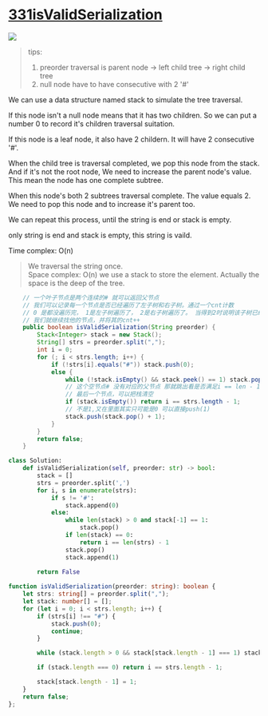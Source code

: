 # [331isValidSerialization](https://leetcode.cn/problems/verify-preorder-serialization-of-a-binary-tree/?envType=daily-question&envId=2024-03-31)


<image src="https://assets.leetcode.cn/medals/2024/gif/03.gif">


> tips: 
> 1. preorder traversal is parent node -> left child tree -> right child tree
> 2. null node have to have consecutive with 2 '#'

We can use a data structure named stack to simulate the tree traversal.   

If this node isn't a null node means that it has two children. So we can put a number 0 to record it's children traversal suitation.


If this node is a leaf node, it also have 2 childern. It will have 2 consecutive '#'.

When the child tree is traversal completed, we pop this node from the stack. And if it's not the root node, We need to increase the parent node's value. This mean the node has one complete subtree.

When this node's both 2 subtrees traversal complete. The value equals 2. We need to pop this node and to increase it's parent too.

We can repeat this process, until the string is end or stack is empty.

only string is end and stack is empty, this string is vaild.

Time complex: O(n)  
> We traversal the string once.       
Space complex: O(n) 
>we use a stack to store the element. Actually the space is the deep of the tree.


```java
    // 一个叶子节点是两个连续的# 就可以返回父节点
    // 我们可以记录每一个节点是否已经遍历了左子树和右子树。通过一个cnt计数
    // 0 是都没遍历完， 1是左子树遍历了， 2是右子树遍历了。 当得到2时说明该子树已经遍历完成了
    // 我们就继续找他的节点，并将其的cnt++
    public boolean isValidSerialization(String preorder) {
        Stack<Integer> stack = new Stack();
        String[] strs = preorder.split(",");
        int i = 0;
        for (; i < strs.length; i++) {
            if (!strs[i].equals("#")) stack.push(0);
            else {
                while (!stack.isEmpty() && stack.peek() == 1) stack.pop();
                // 这个空节点# 没有对应的父节点 那就跳出看是否满足i == len - 1
                // 最后一个节点，可以把栈清空
                if (stack.isEmpty()) return i == strs.length - 1;
                // 不是1,又在里面其实只可能是0 可以直接push(1)
                stack.push(stack.pop() + 1);
            }
        }
        return false;
    }
```

```python
class Solution:
    def isValidSerialization(self, preorder: str) -> bool:
        stack = []
        strs = preorder.split(',')
        for i, s in enumerate(strs):
            if s != '#':
                stack.append(0)
            else:
                while len(stack) > 0 and stack[-1] == 1:
                    stack.pop()
                if len(stack) == 0:
                    return i == len(strs) - 1
                stack.pop() 
                stack.append(1)
        
        return False

```


```typeScript
function isValidSerialization(preorder: string): boolean {
    let strs: string[] = preorder.split(",");
    let stack: number[] = [];
    for (let i = 0; i < strs.length; i++) {
        if (strs[i] !== "#") {
            stack.push(0);
            continue;
        }

        while (stack.length > 0 && stack[stack.length - 1] === 1) stack.pop();

        if (stack.length === 0) return i == strs.length - 1;

        stack[stack.length - 1] = 1;
    }
    return false;
};

```
